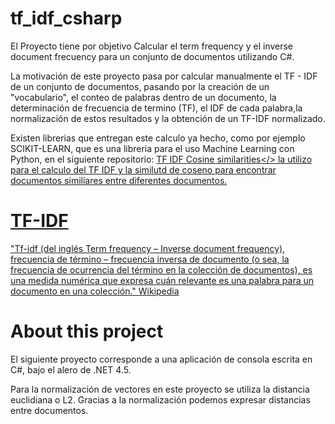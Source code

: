 # tf_idf_csharp

El Proyecto tiene por objetivo Calcular el term frequency y el inverse document frecuency para un conjunto de documentos utilizando C#.

La motivación de este proyecto pasa por calcular manualmente el TF - IDF de un conjunto de documentos, pasando por la creación de un "vocabulario", el conteo de palabras dentro de un documento,  la determinación de frecuencia de termino (TF), el IDF de cada palabra,la normalización de estos resultados y la obtención de un TF-IDF normalizado.

Existen librerias que entregan este calculo ya hecho, como por ejemplo SCIKIT-LEARN, que es una libreria para el uso Machine Learning con Python, en el siguiente repositorio: <a href="https://github.com/patovega/tf_idf_cosine_similarities" target="blank_">TF IDF Cosine similarities</> la utilizo para el calculo del TF IDF y la similutd de coseno para encontrar documentos similiares entre diferentes documentos.

# TF-IDF

"Tf-idf (del inglés Term frequency – Inverse document frequency), frecuencia de término – frecuencia inversa de documento (o sea, la frecuencia de ocurrencia del término en la colección de documentos), es una medida numérica que expresa cuán relevante es una palabra para un documento en una colección." <a href="https://es.wikipedia.org/wiki/Tf-idf" target="blank_">Wikipedia</a>

# About this project

El siguiente proyecto corresponde a una aplicación de consola escrita en C#, bajo el alero de .NET 4.5.

Para la normalización de vectores en este proyecto se utiliza la distancia euclidiana o L2. Gracias a la normalización podemos expresar distancias entre documentos.
